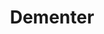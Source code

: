 ---
sw-dress-id: dementer
sw-dress-collection-id: dream-away
sw-dress-name: &title Dementer
sw-dress-producer: Boudoir Wedding by A. Pereverzeva
sw-dress-colors:
  - бял
  - слонова кост
  - розов/лилав
  - руж
sw-dress-sizes: от XS до 6XL
sw-dress-model-size: L, руж
sw-dress-price: 1370
sw-dress-description: &desc |-
  Изискана и женствена, това е рокля за най-романтичните булки. Стилът на роклята прегръща фигурата за максимално удобство. Горната част е бродирана с флорална дантела, а дългият колан от тюл подчертава талията.
  
  Възможни са леки промени по дизайна.
sw-dress-photos:
  - front
  - back
  - close

title: *title
description: *desc
layout: dress
image: /assets/images/dresses/dementer-front-1280.JPG
permalink: /dresses/dementer
---